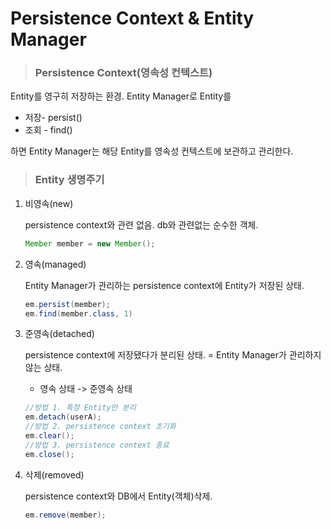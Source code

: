 # Persistence Context & Entity Manager

> ### Persistence Context(영속성 컨텍스트)

Entity를 영구히 저장하는 환경. Entity Manager로 Entity를

- 저장- persist()
- 조회 - find()

하면 Entity Manager는 해당 Entity를 영속성 컨텍스트에 보관하고 관리한다.



> ### Entity 생명주기

1. 비영속(new)

   persistence context와 관련 없음. db와 관련없는 순수한 객체.

   ```java
   Member member = new Member();
   ```

2. 영속(managed)

   Entity Manager가 관리하는 persistence context에 Entity가 저장된 상태.

   ```java
   em.persist(member);
   em.find(member.class, 1)
   ```

3. 준영속(detached)

   persistence context에 저장됐다가 분리된 상태. = Entity Manager가 관리하지 않는 상태.

   - 영속 상태 -> 준영속 상태

   ```java
   //방법 1. 특정 Entity만 분리
   em.detach(userA);
   //방법 2. persistence context 초기화
   em.clear();
   //방법 3. persistence context 종료
   em.close();
   ```

4. 삭제(removed)

   persistence context와 DB에서 Entity(객체)삭제.

   ```java
   em.remove(member);
   ```

   